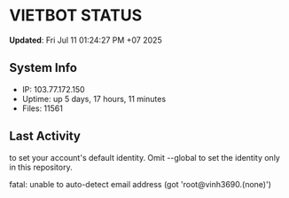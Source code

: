 # VIETBOT STATUS
**Updated**: Fri Jul 11 01:24:27 PM +07 2025

## System Info
- IP: 103.77.172.150
- Uptime: up 5 days, 17 hours, 11 minutes
- Files: 11561

## Last Activity

to set your account's default identity.
Omit --global to set the identity only in this repository.

fatal: unable to auto-detect email address (got 'root@vinh3690.(none)')

